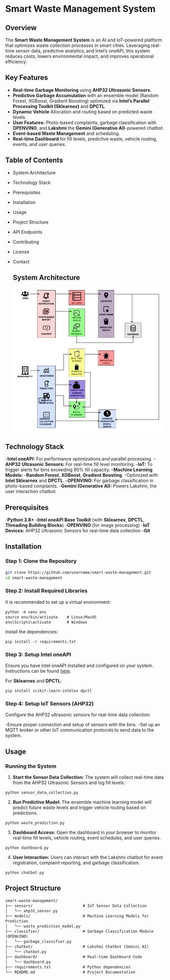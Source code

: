 # Smart Waste Management System

## Overview
The **Smart Waste Management System** is an AI and IoT-powered platform that optimizes waste collection processes in smart cities. Leveraging real-time sensor data, predictive analytics, and Intel’s oneAPI, this system reduces costs, lowers environmental impact, and improves operational efficiency.

## Key Features
- **Real-time Garbage Monitoring** using **AHP32 Ultrasonic Sensors**.
- **Predictive Garbage Accumulation** with an ensemble model (Random Forest, XGBoost, Gradient Boosting) optimized via **Intel’s Parallel Processing Toolkit (Sklearnex)** and **DPCTL**.
- **Dynamic Vehicle** Allocation and routing based on predicted waste levels.
- **User Features:** Photo-based complaints, garbage classification with **OPENVINO**, and **Lakshmi** the **Gemini (Generative AI)**-powered chatbot.
- **Event-based Waste Management** and scheduling.
- **Real-time Dashboard** for fill levels, predictive waste, vehicle routing, events, and user queries.

## Table of Contents
- System Architecture
- Technology Stack
- Prerequisites
- Installation
- Usage
- Project Structure
- API Endpoints
- Contributing
- License
- Contact

  ## System Architecture
  
  ![Flow chart of the Smart Waste Management System](/flowchart.jpg)

## Technology Stack
-**Intel oneAPI:** For performance optimizations and parallel processing.
-**AHP32 Ultrasonic Sensors:** For real-time fill level monitoring.
-**IoT:** To trigger alerts for bins exceeding 90% fill capacity.
-**Machine Learning Models:**
  -**Random Forest**, **XGBoost**, **Gradient Boosting**.
  -Optimized with **Intel Sklearnex** and **DPCTL**.
-**OPENVINO:** For garbage classification in photo-based complaints.
-**Gemini (Generative AI):** Powers Lakshmi, the user interaction chatbot.

## Prerequisites
-**Python 3.8+**
-**Intel oneAPI Base Toolkit** (with **Sklearnex**, **DPCTL**, **Threading Building Blocks**)
-**OPENVINO** (for image processing)
-**IoT Devices:** AHP32 Ultrasonic Sensors for real-time data collection
-**Git**

## Installation
### Step 1: Clone the Repository
```bash
git clone https://github.com/username/smart-waste-management.git
cd smart-waste-management
```
### Step 2: Install Required Libraries
It is recommended to set up a virtual environment:
```
python -m venv env
source env/bin/activate    # Linux/MacOS
env\Scripts\activate       # Windows
```
Install the dependencies:
```
pip install -r requirements.txt
```
### Step 3: Setup Intel oneAPI
Ensure you have Intel oneAPI installed and configured on your system. Instructions can be found [here](https://www.intel.com/content/www/us/en/developer/tools/oneapi/overview.html).

For **Sklearnex** and **DPCTL**:
```
pip install scikit-learn-intelex dpctl
```
### Step 4: Setup IoT Sensors (AHP32)
Configure the AHP32 ultrasonic sensors for real-time data collection:

-Ensure proper connection and setup of sensors with the bins.
-Set up an MQTT broker or other IoT communication protocols to send data to the system.

## Usage
### Running the System
1. **Start the Sensor Data Collection:** The system will collect real-time data from the AHP32 Ultrasonic Sensors and log fill levels.
```
python sensor_data_collection.py
```
2. **Run Predictive Model:** The ensemble machine learning model will predict future waste levels and trigger vehicle routing based on predictions.
```
python waste_prediction.py
```
3. **Dashboard Access:** Open the dashboard in your browser to monitor real-time fill levels, vehicle routing, event schedules, and user queries.
```
python dashboard.py
```
4. **User Interaction:** Users can interact with the Lakshmi chatbot for event registration, complaint reporting, and garbage classification.
```
python chatbot.py
```
## Project Structure
```
smart-waste-management/
├── sensors/                      # IoT Sensor Data Collection
│   └── ahp32_sensor.py
├── models/                       # Machine Learning Models for Prediction
│   └── waste_prediction_model.py
├── classifier/                   # Garbage Classification Module (OPENVINO)
│   └── garbage_classifier.py
├── chatbot/                      # Lakshmi Chatbot (Gemini AI)
│   └── chatbot.py
├── dashboard/                    # Real-time Dashboard Code
│   └── dashboard.py
├── requirements.txt              # Python dependencies
└── README.md                     # Project Documentation
```

